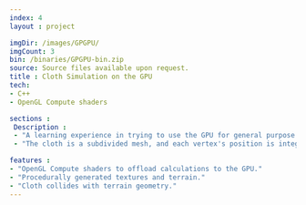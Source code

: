 ```yaml
---
index: 4
layout : project

imgDir: /images/GPGPU/
imgCount: 3
bin: /binaries/GPGPU-bin.zip
source: Source files available upon request.
title : Cloth Simulation on the GPU
tech: 
- C++
- OpenGL Compute shaders

sections : 
 Description :
 - "A learning experience in trying to use the GPU for general purpose calculations. I had previously worked extensively with visual shaders (vertex/geometry/fragment) but this was the first time I explored compute shaders. The scene consists of a piece of cloth hanging above a terrain. You can move the cloth around and it will collide with the terrain."
 - "The cloth is a subdivided mesh, and each vertex's position is integrated over time using Verlet integration. This Verlet integration is done multiple times each frame (for stability) on the GPU so that to maintain a realtime framerate."

features : 
- "OpenGL Compute shaders to offload calculations to the GPU."
- "Procedurally generated textures and terrain."
- "Cloth collides with terrain geometry."
---
```



